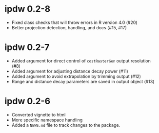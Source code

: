 # ipdw 0.2-8

* Fixed class checks that will throw errors in R version 4.0 (#20)
* Better projection detection, handling, and docs (#15, #17)

# ipdw 0.2-7

* Added argument for direct control of `costRasterGen` output resolution (#8)
* Added argument for adjusting distance decay power (#11)
* Added argument to avoid extrapolation by trimming output  (#12)
* Range and distance decay parameters are saved in output object (#13)

# ipdw 0.2-6

* Converted vignette to html
* More specific namespace handling
* Added a `NEWS.md` file to track changes to the package.
